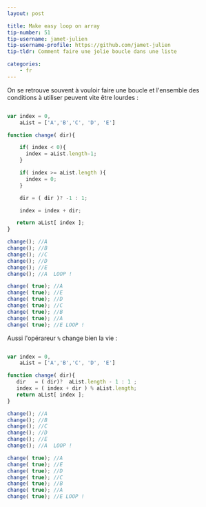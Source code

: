 ```yaml
---
layout: post

title: Make easy loop on array
tip-number: 51
tip-username: jamet-julien
tip-username-profile: https://github.com/jamet-julien
tip-tldr: Comment faire une jolie boucle dans une liste

categories:
    - fr
---
```


On se retrouve souvent à vouloir faire une boucle et l'ensemble des conditions à utiliser peuvent vite être lourdes :

```js

var index = 0,
    aList = ['A','B','C', 'D', 'E']

function change( dir){

    if( index < 0){
      index = aList.length-1;
    }

    if( index >= aList.length ){
      index = 0;
    }

    dir = ( dir )? -1 : 1;

    index = index + dir;

   return aList[ index ];
}

change(); //A
change(); //B
change(); //C
change(); //D
change(); //E
change(); //A  LOOP !

change( true); //A
change( true); //E
change( true); //D
change( true); //C
change( true); //B
change( true); //A
change( true); //E LOOP !


```

Aussi l'opérareur ```%``` change bien la vie :

```js

var index = 0,
    aList = ['A','B','C', 'D', 'E']

function change( dir){
   dir   = ( dir)?  aList.length - 1 : 1 ;
   index = ( index + dir ) % aList.length;
   return aList[ index ];
}

change(); //A
change(); //B
change(); //C
change(); //D
change(); //E
change(); //A  LOOP !

change( true); //A
change( true); //E
change( true); //D
change( true); //C
change( true); //B
change( true); //A
change( true); //E LOOP !


```
